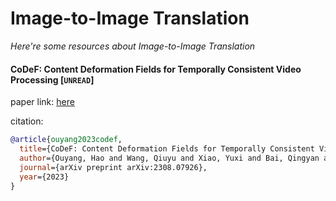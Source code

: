 # Image-to-Image Translation
*Here're some resources about Image-to-Image Translation*



#### CoDeF: Content Deformation Fields for Temporally Consistent Video Processing [`UNREAD`]

paper link: [here](https://arxiv.org/pdf/2308.07926)

citation: 
```bibtex
@article{ouyang2023codef,
  title={CoDeF: Content Deformation Fields for Temporally Consistent Video Processing},
  author={Ouyang, Hao and Wang, Qiuyu and Xiao, Yuxi and Bai, Qingyan and Zhang, Juntao and Zheng, Kecheng and Zhou, Xiaowei and Chen, Qifeng and Shen, Yujun},
  journal={arXiv preprint arXiv:2308.07926},
  year={2023}
}
```
    
